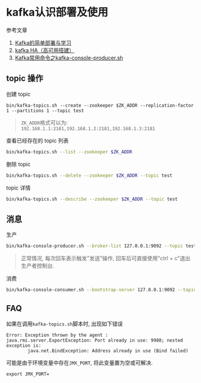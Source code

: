 # kafka认识部署及使用

参考文章

1. [Kafka的简单部署与学习](https://blog.csdn.net/SartinL/article/details/108846275)
2. [kafka HA（高可用搭建）](https://blog.csdn.net/weixin_42267009/article/details/80411215)
3. [Kafka常用命令之kafka-console-producer.sh](https://blog.csdn.net/qq_29116427/article/details/105912397)


## topic 操作

创建 topic

```
bin/kafka-topics.sh --create --zookeeper $ZK_ADDR --replication-factor 1 --partitions 1 --topic test
```

> `ZK_ADDR`格式可以为: `192.168.1.1:2181,192.168.1.2:2181,192.168.1.3:2181`

查看已经存在的 topic 列表

```bash
bin/kafka-topics.sh --list --zookeeper $ZK_ADDR
```

删除 topic

```bash
bin/kafka-topics.sh --delete --zookeeper $ZK_ADDR --topic test
```

topic 详情

```bash
bin/kafka-topics.sh --describe --zookeeper $ZK_ADDR --topic test
```

## 消息

生产

```bash
bin/kafka-console-producer.sh --broker-list 127.0.0.1:9092 --topic test
```

> 正常情况, 每次回车表示触发"发送"操作, 回车后可直接使用"ctrl + c"退出生产者控制台.

消费

```bash
bin/kafka-console-consumer.sh --bootstrap-server 127.0.0.1:9092 --topic test --from-beginning
```

## FAQ

如果在调用`kafka-topics.sh`脚本时, 出现如下错误

```log
Error: Exception thrown by the agent : java.rmi.server.ExportException: Port already in use: 9988; nested exception is:
        java.net.BindException: Address already in use (Bind failed)
```

可能是由于环境变量中存在`JMX_PORT`, 将此变量置为空或可解决.

```
export JMX_PORT=
```

